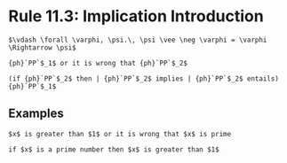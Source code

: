 Rule 11.3: Implication Introduction
===================================


```{rewrite-rule}
$\vdash \forall \varphi, \psi.\, \psi \vee \neg \varphi = \varphi \Rightarrow \psi$

{ph}`PP`$_1$ or it is wrong that {ph}`PP`$_2$

(if {ph}`PP`$_2$ then | {ph}`PP`$_2$ implies | {ph}`PP`$_2$ entails) {ph}`PP`$_1$
```


Examples
--------

```{rewrite-rule}
$x$ is greater than $1$ or it is wrong that $x$ is prime

if $x$ is a prime number then $x$ is greater than $1$
```
